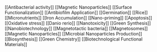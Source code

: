 [[Antibacterial activity]]
[[Magnetic Nanoparticles]]
[[Surface Functionalization]]
[[Antibiofilm Application]]
[[Germination]]
[[Rice]]
[[Micronutrients]]
[[Iron Accumulation]]
[[Nano-priming]]
[[Apoptosis]]
[[Oxidative stress]]
[[Danio rerio]]
[[Nanotoxicity]]
[[Green Synthesis]]
[[Nanobiotechnology]]
[[Magnetotactic bacteria]]
[[Magnetosomes]]
[[Magnetic Nanoparticles]]
[[Microbial Nanoparticles Production]]
[[Biosynthesis]]
[[Green Chemistry]]
[[Biotechnological Functional Materials]]
